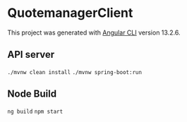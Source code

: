 # QuotemanagerClient

This project was generated with [Angular CLI](https://github.com/angular/angular-cli) version 13.2.6.

## API server

`./mvnw clean install`
`./mvnw spring-boot:run`

## Node Build

`ng build`
`npm start`
